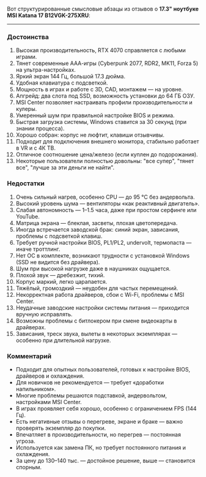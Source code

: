 Вот структурированные смысловые абзацы из отзывов о **17.3" ноутбуке MSI Katana 17 B12VGK-275XRU**:

---

### Достоинства

1. Высокая производительность, RTX 4070 справляется с любыми играми.
2. Тянет современные ААА-игры (Cyberpunk 2077, RDR2, MK11, Forza 5) на ультра-настройках.
3. Яркий экран 144 Гц, большой 17.3 дюйма.
4. Удобная клавиатура с подсветкой.
5. Мощность в играх и работе с 3D, CAD, монтажем — на уровне.
6. Апгрейд: два слота под SSD, возможность установки до 64 ГБ ОЗУ.
7. MSI Center позволяет настраивать профили производительности и кулеры.
8. Умеренный шум при правильной настройке BIOS и режима.
9. Быстрая загрузка системы, Windows ставится за 30 секунд (при знании процесса).
10. Хорошо собран: корпус не люфтит, клавиши отзывчивы.
11. Подходит для подключения внешнего монитора, стабильно работает в VR и с 4К ТВ.
12. Отличное соотношение цена/железо (если куплен до подорожания).
13. Некоторые пользователи полностью довольны: "все супер", "тянет все", "лучше за эти деньги не найти".

### Недостатки

1. Очень сильный нагрев, особенно CPU — до 95 °C без андервольта.
2. Высокий уровень шума — вентиляторы «как реактивный двигатель».
3. Слабая автономность — 1–1.5 часа, даже при простом серфинге или YouTube.
4. Матрица экрана — блеклая, засветы, плохая цветопередача.
5. Иногда встречается заводской брак: синий экран, зависания, проблемы с подсветкой клавиш.
6. Требует ручной настройки BIOS, PL1/PL2, undervolt, термопаста — иначе троттлинг.
7. Нет ОС в комплекте, возникают трудности с установкой Windows (SSD не видится без драйвера).
8. Шум при высокой нагрузке даже в наушниках ощущается.
9. Плохой звук — дребезжит, тихий.
10. Корпус маркий, легко царапается.
11. Тяжёлый, громоздкий — неудобен для частых перемещений.
12. Некорректная работа драйверов, сбои с Wi-Fi, проблемы с MSI Center.
13. Неудачные заводские настройки системы питания — приходится вручную исправлять.
14. Возможны проблемы с битлокером при смене видеокарты в драйверах.
15. Зависания, треск звука, вылеты в некоторых экземплярах — особенно при длительной нагрузке.

### Комментарий

* Подходит для опытных пользователей, готовых к настройке BIOS, драйверов и охлаждения.
* Для новичков не рекомендуется — требует «доработки напильником».
* Многие проблемы решаются подставкой, андервольтом, настройками MSI Center.
* В играх проявляет себя хорошо, особенно с ограничением FPS (144 Гц).
* Есть негативные отзывы о перегреве, экране и браке — важно проверять экземпляр до покупки.
* Впечатляет в производительности, но перегрев — постоянная угроза.
* Используется как замена ПК, но требует постоянного питания и охлаждения.
* За цену до 130–140 тыс. — достойное решение, выше — становится спорным.